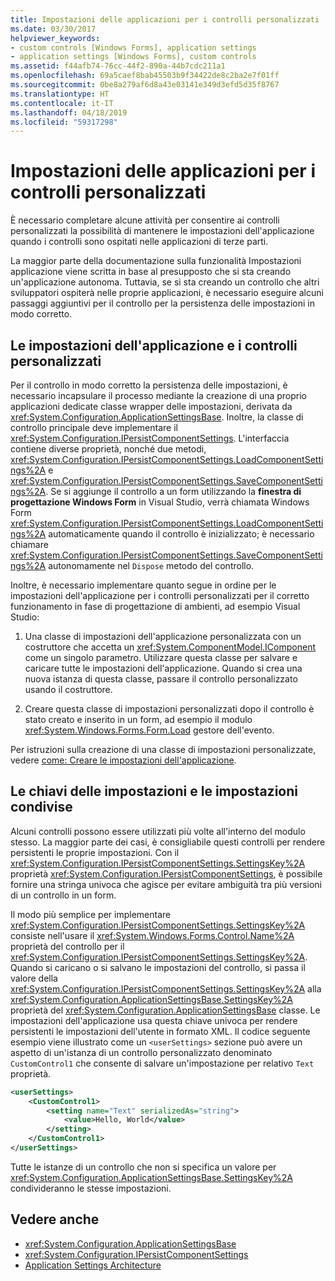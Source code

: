 ```yaml
---
title: Impostazioni delle applicazioni per i controlli personalizzati
ms.date: 03/30/2017
helpviewer_keywords:
- custom controls [Windows Forms], application settings
- application settings [Windows Forms], custom controls
ms.assetid: f44afb74-76cc-44f2-890a-44b7cdc211a1
ms.openlocfilehash: 69a5caef8bab45503b9f34422de8c2ba2e7f01ff
ms.sourcegitcommit: 0be8a279af6d8a43e03141e349d3efd5d35f8767
ms.translationtype: HT
ms.contentlocale: it-IT
ms.lasthandoff: 04/18/2019
ms.locfileid: "59317298"
---
```

# <a name="application-settings-for-custom-controls"></a>Impostazioni delle applicazioni per i controlli personalizzati
È necessario completare alcune attività per consentire ai controlli personalizzati la possibilità di mantenere le impostazioni dell'applicazione quando i controlli sono ospitati nelle applicazioni di terze parti.  
  
 La maggior parte della documentazione sulla funzionalità Impostazioni applicazione viene scritta in base al presupposto che si sta creando un'applicazione autonoma. Tuttavia, se si sta creando un controllo che altri sviluppatori ospiterà nelle proprie applicazioni, è necessario eseguire alcuni passaggi aggiuntivi per il controllo per la persistenza delle impostazioni in modo corretto.  
  
## <a name="application-settings-and-custom-controls"></a>Le impostazioni dell'applicazione e i controlli personalizzati  
 Per il controllo in modo corretto la persistenza delle impostazioni, è necessario incapsulare il processo mediante la creazione di una proprio applicazioni dedicate classe wrapper delle impostazioni, derivata da <xref:System.Configuration.ApplicationSettingsBase>. Inoltre, la classe di controllo principale deve implementare il <xref:System.Configuration.IPersistComponentSettings>. L'interfaccia contiene diverse proprietà, nonché due metodi, <xref:System.Configuration.IPersistComponentSettings.LoadComponentSettings%2A> e <xref:System.Configuration.IPersistComponentSettings.SaveComponentSettings%2A>. Se si aggiunge il controllo a un form utilizzando la **finestra di progettazione Windows Form** in Visual Studio, verrà chiamata Windows Form <xref:System.Configuration.IPersistComponentSettings.LoadComponentSettings%2A> automaticamente quando il controllo è inizializzato; è necessario chiamare <xref:System.Configuration.IPersistComponentSettings.SaveComponentSettings%2A> autonomamente nel `Dispose` metodo del controllo.  
  
 Inoltre, è necessario implementare quanto segue in ordine per le impostazioni dell'applicazione per i controlli personalizzati per il corretto funzionamento in fase di progettazione di ambienti, ad esempio Visual Studio:  
  
1. Una classe di impostazioni dell'applicazione personalizzata con un costruttore che accetta un <xref:System.ComponentModel.IComponent> come un singolo parametro. Utilizzare questa classe per salvare e caricare tutte le impostazioni dell'applicazione. Quando si crea una nuova istanza di questa classe, passare il controllo personalizzato usando il costruttore.  
  
2. Creare questa classe di impostazioni personalizzati dopo il controllo è stato creato e inserito in un form, ad esempio il modulo <xref:System.Windows.Forms.Form.Load> gestore dell'evento.  
  
 Per istruzioni sulla creazione di una classe di impostazioni personalizzate, vedere [come: Creare le impostazioni dell'applicazione](how-to-create-application-settings.md).  
  
## <a name="settings-keys-and-shared-settings"></a>Le chiavi delle impostazioni e le impostazioni condivise  
 Alcuni controlli possono essere utilizzati più volte all'interno del modulo stesso. La maggior parte dei casi, è consigliabile questi controlli per rendere persistenti le proprie impostazioni. Con il <xref:System.Configuration.IPersistComponentSettings.SettingsKey%2A> proprietà <xref:System.Configuration.IPersistComponentSettings>, è possibile fornire una stringa univoca che agisce per evitare ambiguità tra più versioni di un controllo in un form.  
  
 Il modo più semplice per implementare <xref:System.Configuration.IPersistComponentSettings.SettingsKey%2A> consiste nell'usare il <xref:System.Windows.Forms.Control.Name%2A> proprietà del controllo per il <xref:System.Configuration.IPersistComponentSettings.SettingsKey%2A>. Quando si caricano o si salvano le impostazioni del controllo, si passa il valore della <xref:System.Configuration.IPersistComponentSettings.SettingsKey%2A> alla <xref:System.Configuration.ApplicationSettingsBase.SettingsKey%2A> proprietà del <xref:System.Configuration.ApplicationSettingsBase> classe. Le impostazioni dell'applicazione usa questa chiave univoca per rendere persistenti le impostazioni dell'utente in formato XML. Il codice seguente esempio viene illustrato come un `<userSettings>` sezione può avere un aspetto di un'istanza di un controllo personalizzato denominato `CustomControl1` che consente di salvare un'impostazione per relativo `Text` proprietà.  
  
```xml  
<userSettings>  
    <CustomControl1>  
        <setting name="Text" serializedAs="string">  
            <value>Hello, World</value>  
        </setting>  
    </CustomControl1>  
</userSettings>  
```  
  
 Tutte le istanze di un controllo che non si specifica un valore per <xref:System.Configuration.ApplicationSettingsBase.SettingsKey%2A> condivideranno le stesse impostazioni.  
  
## <a name="see-also"></a>Vedere anche

- <xref:System.Configuration.ApplicationSettingsBase>
- <xref:System.Configuration.IPersistComponentSettings>
- [Application Settings Architecture](application-settings-architecture.md)
